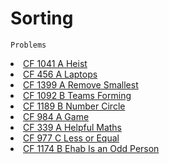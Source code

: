 # Sorting



`Problems`

<li><a href="https://codeforces.com/contest/1041/problem/A">CF 1041 A Heist</a></li>
<li><a href="https://codeforces.com/problemset/problem/456/A">CF 456 A Laptops</a></li>
<li><a href="https://codeforces.com/problemset/problem/1399/A">CF 1399 A Remove Smallest</a></li>
<li><a href="https://codeforces.com/problemset/problem/1092/B">CF 1092 B Teams Forming</a></li>
<li><a href="https://codeforces.com/problemset/problem/1189/B">CF 1189 B Number Circle</a></li>
<li><a href="https://codeforces.com/problemset/problem/984/A">CF 984 A Game</a></li>
<li><a href="https://codeforces.com/problemset/problem/339/A">CF 339 A Helpful Maths</a></li>
<li><a href="https://codeforces.com/problemset/problem/977/C">CF 977 C Less or Equal</a></li>
<li><a href="https://codeforces.com/problemset/problem/1174/B">CF 1174 B Ehab Is an Odd Person</a></li>


